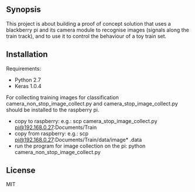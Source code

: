 ## Synopsis

This project is about building a proof of concept solution that uses a blackberry pi and its camera module to recognise images (signals along the train track), and to use it to control the behaviour of a toy train set.

## Installation

Requirements:

* Python 2.7
* Keras 1.0.4

For collecting training images for classification camera_non_stop_image_collect.py and camera_stop_image_collect.py should be installed to the raspberry pi. 

* copy to raspberry: e.g.: scp camera_stop_image_collect.py pi@192.168.0.27:Documents/Train
* copy from raspberry: e.g.: scp pi@192.168.0.27:Documents/Train/data/image* .data
* run the program for image collection on the pi: python camera_non_stop_image_collect.py

## License

MIT